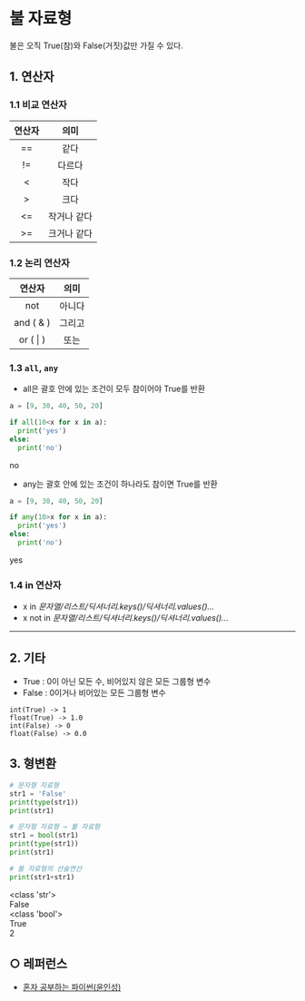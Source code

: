 불 자료형
===
불은 오직 True(참)와 False(거짓)값만 가질 수 있다.

## 1. 연산자
### 1.1 비교 연산자
| 연산자 | 의미 |
| :--: | :--: |
| \== | 같다 |
| != | 다르다 |
| < | 작다 |
| \> | 크다 |
| <= | 작거나 같다 |
| \>= | 크거나 같다 |

### 1.2 논리 연산자
| 연산자 | 의미 |
| :--: | :--: |
| not | 아니다 |
| and ( & ) | 그리고 |
| or ( \| ) | 또는 |

### 1.3  `all`, `any`
- all은 괄호 안에 있는 조건이 모두 참이어야 True를 반환
```python
a = [9, 30, 40, 50, 20]

if all(10<x for x in a):
  print('yes')
else:
  print('no')
```
no

- any는 괄호 안에 있는 조건이 하나라도 참이면 True를 반환
```python
a = [9, 30, 40, 50, 20]

if any(10>x for x in a):
  print('yes')
else:
  print('no')
```
yes

### 1.4 in 연산자
- x in _문자열/리스트/딕셔너리.keys()/딕셔너리.values()..._   
- x not in _문자열/리스트/딕셔너리.keys()/딕셔너리.values()..._

___
## 2. 기타
- True : 0이 아닌 모든 수, 비어있지 않은 모든 그룹형 변수
- False : 0이거나 비어있는 모든 그룹형 변수

```
int(True) -> 1
float(True) -> 1.0
int(False) -> 0
float(False) -> 0.0
```

## 3. 형변환
```python
# 문자형 자료형
str1 = 'False'
print(type(str1))
print(str1)

# 문자형 자료형 → 불 자료형
str1 = bool(str1)
print(type(str1))
print(str1)

# 불 자료형의 산술연산
print(str1+str1)
```
<class 'str'>   
False   
<class 'bool'>   
True   
2


## ○ 레퍼런스
* [혼자 공부하는 파이썬(윤인성)](https://www.hanbit.co.kr/store/books/look.php?p_code=B2587075793)
